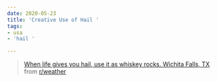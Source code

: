 ```yaml
---
date: 2020-05-23
title: 'Creative Use of Hail '
tags:
- usa
- 'hail '

---
```

<blockquote class="reddit-card" data-card-created="1590227787"><a href="[https://www.reddit.com/r/weather/comments/goxwpv/when_life_gives_you_hail_use_it_as_whiskey_rocks/](https://www.reddit.com/r/weather/comments/goxwpv/when_life_gives_you_hail_use_it_as_whiskey_rocks/ "https://www.reddit.com/r/weather/comments/goxwpv/when_life_gives_you_hail_use_it_as_whiskey_rocks/")">When life gives you hail, use it as whiskey rocks. Wichita Falls, TX</a> from <a href="[http://www.reddit.com/r/weather](http://www.reddit.com/r/weather "http://www.reddit.com/r/weather")">r/weather</a></blockquote>

<script async src="//embed.redditmedia.com/widgets/platform.js" charset="UTF-8"></script>